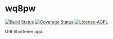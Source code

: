 # wq8pw

[![Build Status](https://travis-ci.org/rearn/wq8pw.svg?branch=master)](https://travis-ci.org/rearn/wq8pw)
[![Coverage Status](https://coveralls.io/repos/github/rearn/wq8pw/badge.svg?branch=master)](https://coveralls.io/github/rearn/wq8pw?branch=master)
[![License-AGPL](https://img.shields.io/badge/license-AGPL-blue.svg)](LICENSE)

URI Shortener app.
